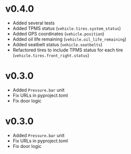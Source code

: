 # v0.4.0

* Added several tests
* Added TPMS status (`vehicle.tires.system_status`)
* Added GPS coordinates (`vehicle.position`)
* Added oil life remaining (`vehicle.oil_life_remaining`)
* Added seatbelt status (`vehicle.seatbelts`)
* Refactored tires to include TPMS status for each tire (`vehicle.tires.front_right.status`)

# v0.3.0

* Added `Pressure.bar` unit
* Fix URLs in pyproject.toml
* Fix door logic

# v0.3.0

* Added `Pressure.bar` unit
* Fix URLs in pyproject.toml
* Fix door logic
